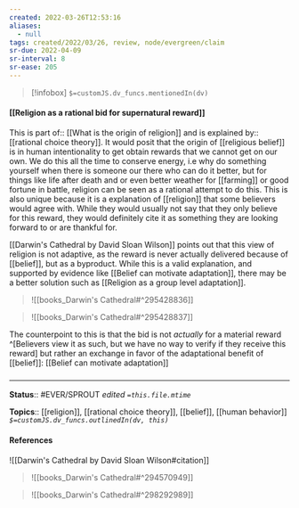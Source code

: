 ```yaml
---
created: 2022-03-26T12:53:16 
aliases:
  - null
tags: created/2022/03/26, review, node/evergreen/claim
sr-due: 2022-04-09
sr-interval: 8
sr-ease: 205
---
```

> [!infobox]
`$=customJS.dv_funcs.mentionedIn(dv)`

#### [[Religion as a rational bid for supernatural reward]] 

This is 
part of:: [[What is the origin of religion]]
and is 
explained by:: [[rational choice theory]].
It would posit that the origin of [[religious belief]] is in human intentionality to get obtain rewards that we cannot get on our own. 
We do this all the time to conserve energy, i.e why do something yourself when there is someone our there who can do it better,
but for things like life after death and or even better weather for [[farming]] 
or good fortune in battle,
religion can be seen as a rational attempt to do this.
This is also unique because it is a explanation of [[religion]] that some believers would agree with.
While they would usually not say that they only believe for this reward,
they would definitely cite it as something they are looking forward to or are thankful for.

[[Darwin's Cathedral by David Sloan Wilson]] points out that this view of religion is not adaptive, as the reward is never actually delivered because of [[belief]], but as a byproduct. While this is a valid explanation, and supported by evidence like [[Belief can motivate adaptation]],
there may be a better solution such as 
[[Religion as a group level adaptation]].


> ![[books_Darwin's Cathedral#^295428836]]

> ![[books_Darwin's Cathedral#^295428837]]

The counterpoint to this is that the bid is not *actually* for a material reward 
^[Believers view it as such, but we have no way to verify if they receive this reward]
but rather an exchange in favor of the adaptational benefit of [[belief]]:
[[Belief can motivate adaptation]]

### <hr class="footnote"/>

**Status**:: #EVER/SPROUT
*edited `=this.file.mtime`*

**Topics**:: [[religion]], [[rational choice theory]], [[belief]], [[human behavior]]
*`$=customJS.dv_funcs.outlinedIn(dv, this)`*

#### References

![[Darwin's Cathedral by David Sloan Wilson#citation]]

> ![[books_Darwin's Cathedral#^294570949]]

> ![[books_Darwin's Cathedral#^298292989]]
